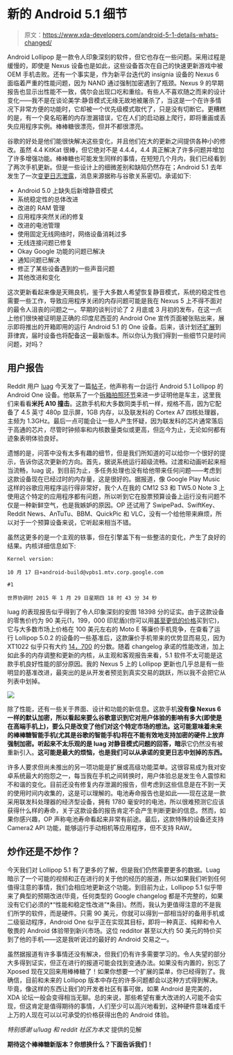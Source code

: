 # 新的 Android 5.1 细节

> 原文：<https://www.xda-developers.com/android-5-1-details-whats-changed/>

Android Lollipop 是一款令人印象深刻的软件，但它也存在一些问题。采用过程是缓慢的，即使是 Nexus 设备也是如此，这些设备首次在自己的快速更新游戏中被 OEM 手机击败。还有一个事实是，作为新平台迭代的 insignia 设备的 Nexus 6 面临着严重的性能问题，因为 NAND 通过强制加密遇到了瓶颈。Nexus 9 的早期报告也显示出性能不一致，偶尔会出现口吃和重绘。有些人不喜欢随之而来的设计变化——我不是在谈论美学:静音模式无缘无故地被屠杀了，当这是一个在许多情况下非常方便的功能时，它却被一个优先级模式取代了，只是没有切断它。更糟糕的是，有一个臭名昭著的内存泄漏错误，它在人们的启动器上爬行，即将重画或丢失应用程序实例。棒棒糖很漂亮，但并不都很漂亮。

谷歌的好处是他们能很快解决这些变化，并且他们在大的更新之间提供各种小的修改。虽然 4.4 KitKat 很棒，但它绝对不是 4.4.4，4.4 真正解决了许多问题并增加了许多增强功能。棒棒糖也可能发生同样的事情，在短短几个月内，我们已经看到了两次手机更新。但是一些设计上的细微差别和缺陷仍然存在；Android 5.1 去年发生了一次[变更日志泄露](http://www.xda-developers.com/android-5-1-coming-february-2015/)，消息来源据称与谷歌关系密切。承诺如下:

*   Android 5.0 上缺失后新增静音模式
*   系统稳定性的总体改进
*   改进的 RAM 管理
*   应用程序突然关闭的修复
*   改进的电池管理
*   使用固定无线网络时，网络设备消耗过多
*   无线连接问题已修复
*   Okay Google 功能的问题已解决
*   通知问题已解决
*   修正了某些设备遇到的一些声音问题
*   其他改进和变化

这次更新看起来像是天赐良机，鉴于大多数人希望恢复静音模式，系统的稳定性也需要一些工作，导致应用程序关闭的内存问题可能是我在 Nexus 5 上不得不面对的最令人沮丧的问题之一。早期的谈判讨论了 2 月底或 3 月初的发布，在这一点上他们很快被证明是正确的:印度尼西亚的 Android One 宣传页面被张贴出来，展示即将推出的开箱即用的运行 Android 5.1 的 One 设备。后来，该计划还[扩展](http://www.androidbeat.com/2015/02/google-launches-android-one-devices-running-android-5-1-lollipop-in-philippines/)到菲律宾，届时设备也将配备这一最新版本。所以你认为我们得到一些细节只是时间问题，对吗？

## 用户报告

Reddit 用户 [luag](http://www.reddit.com/user/luag) 今天发了一篇[帖子](http://www.reddit.com/r/Android/comments/2wb8ji/i_have_an_android_one_device_with_lollipop_51_in/?limit=500)，他声称有一台运行 Android 5.1 Lollipop 的 Android One 设备。他联系了一个[拆箱拍照环节](http://www.jurugadget.com/2015/02/18/unboxing-mito-a10-impact-smartphone-android-one-dengan-lollipop-5-1/)来进一步证明他是车主，这里我们来看看**米托 A10 撞击**。这款手机和大多数同类手机一样，规格不高，因为它配备了 4.5 英寸 480p 显示屏，1GB 内存，以及联发科的 Cortex A7 四核处理器，主频为 1.3GHz。最后一点可能会让一些人产生怀疑，因为联发科的芯片通常落后于高通的芯片，尽管时钟频率和内核数量类似或更高，但迄今为止，无论如何都有迹象表明体验良好。

遗憾的是，问答中没有太多有趣的细节，但是我们所知道的可以给你一个很好的提示，告诉你这次更新的方向。首先，据说系统运行超级流畅。过渡和动画听起来相当流畅，luag 说，到目前为止，多任务处理也没有给他带来任何问题——考虑到这款设备现在已经过时的内存量，这是很好的。据报道，像 Google Play Music 这样的谷歌应用程序运行得非常好，我个人在我的 CM12 S3 和 TW5.0 Note 3 上使用这个特定的应用程序都有问题，所以听到它在股票预算设备上运行没有问题不仅是一种新鲜空气，也是我嫉妒的原因。OP 还试用了 SwipePad、SwiftKey、Reddit News、AnTuTu、BBM、QuickPic 和 VLC，没有一个给他带来麻烦，所以对于一个预算设备来说，它听起来相当不错。

虽然这更多的是一个主观的轶事，但在引擎盖下有一些整洁的变化，产生了良好的结果。内核详细信息如下:

```
Kernel version:

10 月 17 日+android-build@vpbs1.mtv.corp.google.com

#1

世界协调时 2015 年 1 月 29 日星期四 18 时 43 分 34 秒
```

luag 的表现报告似乎得到了令人印象深刻的安图 18398 分的证实。由于这款设备的零售价约为 90 美元(1，199，000 印尼盾)(你可以用[甚至更低的价格](https://www.blibli.com/preorder-ke-2-mito-impact-android-one-black-smartphone-362699.html#quick-checkout)买到它)，它与大多数市场上价格在 100 美元左右的 Moto E 等廉价手机竞争，在查看了运行 Lollipop 5.0.2 的设备的一些基准后，这款廉价手机带来的优势显而易见，因为 XT1022 似乎只有大约 [14，700](https://www.youtube.com/watch?v=oDUAeB78TI0) 的分数。随着 changelog 承诺的性能改进，加上如此多的内存调整和更新的内核，从主观和客观报告来看，5.1 软件不太可能是这款手机良好性能的部分原因。我的 Nexus 5 上的 Lollipop 更新也几乎总是有一些明显的基准改进，最突出的是从开发者预览到真实交易的跳跃，所以我不会把它从列表中划掉。

![](img/d64967216cc1a1837ca70c06a046ed1f.png)

除了性能，还有一些关于界面、设计和功能的新信息。这款手机**没有像 Nexus 6 一样的默认加密，所以看起来要么谷歌意识到它对用户体验的影响有多大(即使是在高端手机上)，要么只是改变了他们对这个特定市场的想法。这可能意味着未来的棒棒糖智能手机(尤其是谷歌的智能手机)将在不能有效地支持加密的硬件上放弃强制加密。听起来不太乐观的是 luag 对静音模式问题的回答，暗示**它仍然没有被重新引入。**这可能是最大的烦恼，也是我们可以从承诺的变更日志中划掉的东西。**

许多人要求但尚未推出的另一项功能是扩展或高级功能菜单。这很容易成为我对安卓系统最大的抱怨之一，每当我在手机之间转换时，用户体验总是发生令人震惊和不和谐的变化。目前还没有修复内存泄漏的报告，但考虑到这些信息是在不到一天的使用时间内收集的，这是可以理解的。电池寿命报告也是如此——现在这是一款采用联发科处理器的经济型设备，拥有 1780 毫安时的电池，所以很难预测它应该获得什么样的寿命，关于这款设备的报告肯定不会产生判断更新的信息。然而，如果你感兴趣，OP 声称电池寿命看起来非常有前途。最后，这款特殊的设备还支持 Camera2 API 功能，能够运行手动相机等应用程序，但不支持 RAW。

## 炒作还是不炒作？

今天我们对 Lollipop 5.1 有了更多的了解，但是我们仍然需要更多的数据。Luag 暗示了一个可能的视频和正在进行的关于他的经历的报道，所以如果我们听到任何值得注意的事情，我们会相应地更新这个功能。到目前为止，Lollipop 5.1 似乎带来了典型的预期改进(毕竟，任何类型的 Google changelog 都是不完整的，如果没有它们必须的*“性能和稳定性改进”*条目)。然而，我认为更值得注意的不是我们所学的软件，而是硬件。只需 90 美元，你就可以得到一部相当好的备用手机或二级驱动程序，Android One 似乎正在实现其目标，即将一种真正、纯粹和令人敬畏的 Android 体验带到新兴市场。这位 redditor 甚至以大约 50 美元的特价买到了他的手机——这是我听说过的最好的 Android 交易之一。

虽然据报道有许多事情还没有解决，但我们仍有许多需要学习的。令人失望的部分大多得到证实，但正在进行的报道可能会找到变通办法。如果没有内置的，别忘了 Xposed 现在又回来用棒棒糖了！如果你想要一个扩展的菜单，你已经得到了。我确信，目前和未来的 Lollipop 版本中存在的许多问题都会以这种方式得到解决。毕竟，像这样的东西让我们的开发者社区有事可做，如果 Android 是完美的，XDA 论坛一般会变得相当无聊。总的来说，那些希望有重大改进的人可能不会实现，但这肯定是值得期待的事情，人们至少可以高兴地看到，这种硬件意味着成千上万的人现在可以以可承受的价格获得出色的 Android 体验。

*特别感谢 u/luag 和 reddit 社区为本文* 提供的见解

**期待这个棒棒糖新版本？你想换什么？下面告诉我们！**